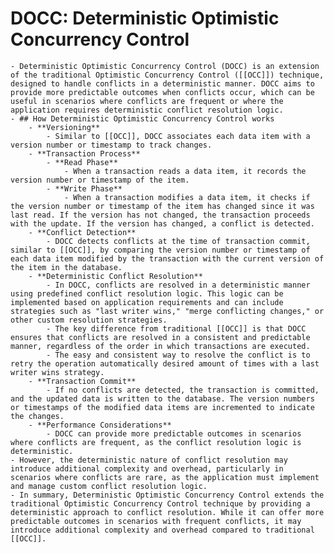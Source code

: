 # DOCC: Deterministic Optimistic Concurrency Control
	- Deterministic Optimistic Concurrency Control (DOCC) is an extension of the traditional Optimistic Concurrency Control ([[OCC]]) technique, designed to handle conflicts in a deterministic manner. DOCC aims to provide more predictable outcomes when conflicts occur, which can be useful in scenarios where conflicts are frequent or where the application requires deterministic conflict resolution logic.
	- ## How Deterministic Optimistic Concurrency Control works
		- **Versioning**
			- Similar to [[OCC]], DOCC associates each data item with a version number or timestamp to track changes.
		- **Transaction Process**
			- **Read Phase**
				- When a transaction reads a data item, it records the version number or timestamp of the item.
			- **Write Phase**
				- When a transaction modifies a data item, it checks if the version number or timestamp of the item has changed since it was last read. If the version has not changed, the transaction proceeds with the update. If the version has changed, a conflict is detected.
		- **Conflict Detection**
			- DOCC detects conflicts at the time of transaction commit, similar to [[OCC]], by comparing the version number or timestamp of each data item modified by the transaction with the current version of the item in the database.
		- **Deterministic Conflict Resolution**
			- In DOCC, conflicts are resolved in a deterministic manner using predefined conflict resolution logic. This logic can be implemented based on application requirements and can include strategies such as "last writer wins," "merge conflicting changes," or other custom resolution strategies.
			- The key difference from traditional [[OCC]] is that DOCC ensures that conflicts are resolved in a consistent and predictable manner, regardless of the order in which transactions are executed.
			- The easy and consistent way to resolve the conflict is to retry the operation automatically desired amount of times with a last writer wins strategy.
		- **Transaction Commit**
			- If no conflicts are detected, the transaction is committed, and the updated data is written to the database. The version numbers or timestamps of the modified data items are incremented to indicate the changes.
		- **Performance Considerations**
			- DOCC can provide more predictable outcomes in scenarios where conflicts are frequent, as the conflict resolution logic is deterministic.
	- However, the deterministic nature of conflict resolution may introduce additional complexity and overhead, particularly in scenarios where conflicts are rare, as the application must implement and manage custom conflict resolution logic.
	- In summary, Deterministic Optimistic Concurrency Control extends the traditional Optimistic Concurrency Control technique by providing a deterministic approach to conflict resolution. While it can offer more predictable outcomes in scenarios with frequent conflicts, it may introduce additional complexity and overhead compared to traditional [[OCC]].